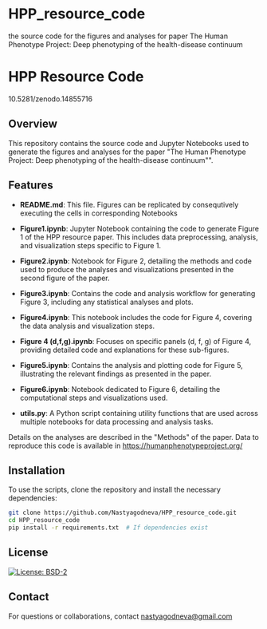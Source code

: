 # HPP_resource_code
the source code for the figures and analyses for paper The Human Phenotype Project: Deep phenotyping of the health-disease continuum

# HPP Resource Code

10.5281/zenodo.14855716
## Overview
This repository contains the source code and Jupyter Notebooks used to generate the figures and analyses for the paper "The Human Phenotype Project: Deep phenotyping of the health-disease continuum"".

## Features
- **README.md**: This file.
Figures can be replicated by consequtively executing the cells in corresponding Notebooks


- **Figure1.ipynb**: Jupyter Notebook containing the code to generate Figure 1 of the HPP resource paper. This includes data preprocessing, analysis, and visualization steps specific to Figure 1.

- **Figure2.ipynb**: Notebook for Figure 2, detailing the methods and code used to produce the analyses and visualizations presented in the second figure of the paper.

- **Figure3.ipynb**: Contains the code and analysis workflow for generating Figure 3, including any statistical analyses and plots.

- **Figure4.ipynb**: This notebook includes the code for Figure 4, covering the data analysis and visualization steps.

- **Figure 4 (d,f,g).ipynb**: Focuses on specific panels (d, f, g) of Figure 4, providing detailed code and explanations for these sub-figures.

- **Figure5.ipynb**: Contains the analysis and plotting code for Figure 5, illustrating the relevant findings as presented in the paper.

- **Figure6.ipynb**: Notebook dedicated to Figure 6, detailing the computational steps and visualizations used.

- **utils.py**: A Python script containing utility functions that are used across multiple notebooks for data processing and analysis tasks.

Details on the analyses are described in the "Methods" of the paper. 
Data to reproduce this code is available in https://humanphenotypeproject.org/

## Installation
To use the scripts, clone the repository and install the necessary dependencies:

```bash
git clone https://github.com/Nastyagodneva/HPP_resource_code.git
cd HPP_resource_code
pip install -r requirements.txt  # If dependencies exist
```



## License
[![License: BSD-2](https://img.shields.io/badge/License-BSD%202--Clause-blue.svg)](https://opensource.org/licenses/BSD-2-Clause)


## Contact
For questions or collaborations, contact nastyagodneva@gmail.com

